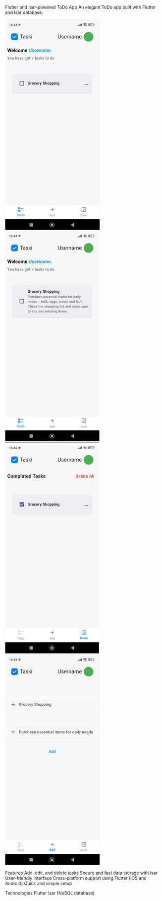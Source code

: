 Flutter and Isar-powered ToDo App
An elegant ToDo app built with Flutter and Isar database.

![alt text](image.png)
![alt text](image-1.png)
![alt text](image-2.png)
![alt text](image-3.png)

Features
Add, edit, and delete tasks
Secure and fast data storage with Isar
User-friendly interface
Cross-platform support using Flutter (iOS and Android)
Quick and simple setup

Technologies
Flutter
Isar (NoSQL database)